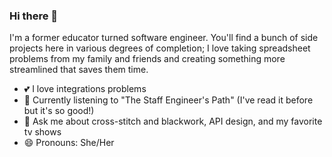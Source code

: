 ### Hi there 👋

I'm a former educator turned software engineer. You'll find a bunch of side projects here in various degrees of completion; I love taking spreadsheet problems from my family and friends and creating something more streamlined that saves them time.

- 💕 I love integrations problems
- 📖 Currently listening to "The Staff Engineer's Path" (I've read it before but it's so good!)
- 💬 Ask me about cross-stitch and blackwork, API design, and my favorite tv shows
- 😄 Pronouns: She/Her

<!--
**keheitz/keheitz** is a ✨ _special_ ✨ repository because its `README.md` (this file) appears on your GitHub profile.

Here are some ideas to get you started:

- 🔭 I’m currently working on ...
- 🌱 I’m currently learning ...
- 👯 I’m looking to collaborate on ...
- 🤔 I’m looking for help with ...
- 💬 Ask me about ...
- 📫 How to reach me: ...
- 😄 Pronouns: ...
- ⚡ Fun fact: ...
-->
